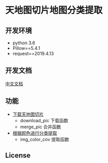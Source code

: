# 天地图切片地图分类提取
## 开发环境
- python 3.6
- Pillow==5.4.1
- request==2019.4.13
## 开发文档
[中文文档](doc/download_xyzMAP.md)
## 功能
- [下载天地图切片](src/download_pic/pic_download.py)
    - download_pic 下载函数
    - merge_pic 合并函数
- [根据颜色进行分类提取](src/classify/groupIMG.py)
    - img_color_cov 提取函数


    
    
## License
